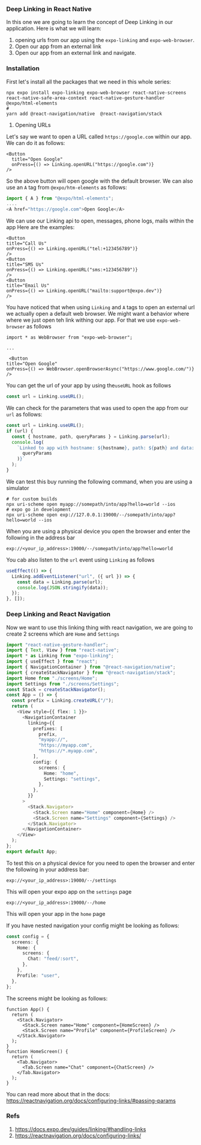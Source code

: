 ### Deep Linking in React Native

In this one we are going to learn the concept of Deep Linking in our application. Here is what we will learn:

1. opening urls from our app using the `expo-linking` and `expo-web-browser`.
2. Open our app from an external link
3. Open our app from an external link and navigate.

### Installation

First let's install all the packages that we need in this whole series:

```shell
npx expo install expo-linking expo-web-browser react-native-screens react-native-safe-area-context react-native-gesture-handler @expo/html-elements
#
yarn add @react-navigation/native  @react-navigation/stack
```

1. Opening URLs

Let's say we want to open a URL called `https://google.com` within our app. We can do it as follows:

```tsx
<Button
  title="Open Google"
  onPress={() => Linking.openURL("https://google.com")}
/>
```

So the above button will open google with the default browser. We can also use an `A` tag from `@expo/htm-elements` as follows:

```ts
import { A } from "@expo/html-elements";
....
<A href="https://google.com">Open Google</A>
```

We can use our Linking api to open, messages, phone logs, mails within the app Here are the examples:

```tsx
<Button
title="Call Us"
onPress={() => Linking.openURL("tel:+123456789")}
/>
<Button
title="SMS Us"
onPress={() => Linking.openURL("sms:+123456789")}
/>
<Button
title="Email Us"
onPress={() => Linking.openURL("mailto:support@expo.dev")}
/>
```

You have noticed that when using `Linking` and `A` tags to open an external url we actually open a default web browser. We might want a behavior where where we just open teh link withing our app. For that we use `expo-web-browser` as follows

```tsx
import * as WebBrowser from "expo-web-browser";

...

 <Button
title="Open Google"
onPress={() => WebBrowser.openBrowserAsync("https://www.google.com/")}
/>
```

You can get the url of your app by using the`useURL` hook as follows

```ts
const url = Linking.useURL();
```

We can check for the parameters that was used to open the app from our `url` as follows:

```ts
const url = Linking.useURL();
if (url) {
  const { hostname, path, queryParams } = Linking.parse(url);
  console.log(
    `Linked to app with hostname: ${hostname}, path: ${path} and data: ${JSON.stringify(
      queryParams
    )}`
  );
}
```

We can test this buy running the following command, when you are using a simulator

```shell
# for custom builds
npx uri-scheme open myapp://somepath/into/app?hello=world --ios
# expo go in development
npx uri-scheme open exp://127.0.0.1:19000/--/somepath/into/app?hello=world --ios
```

When you are using a physical device you open the browser and enter the following in the address bar

```shell
exp://<your_ip_address>:19000/--/somepath/into/app?hello=world
```

You cab also listen to the `url` event using `Linking` as follows

```ts
useEffect(() => {
  Linking.addEventListener("url", ({ url }) => {
    const data = Linking.parse(url);
    console.log(JSON.stringify(data));
  });
}, []);
```

### Deep Linking and React Navigation

Now we want to use this linking thing with react navigation, we are going to create 2 screens which are `Home` and `Settings`

```ts
import "react-native-gesture-handler";
import { Text, View } from "react-native";
import * as Linking from "expo-linking";
import { useEffect } from "react";
import { NavigationContainer } from "@react-navigation/native";
import { createStackNavigator } from "@react-navigation/stack";
import Home from "./screens/Home";
import Settings from "./screens/Settings";
const Stack = createStackNavigator();
const App = () => {
  const prefix = Linking.createURL("/");
  return (
    <View style={{ flex: 1 }}>
      <NavigationContainer
        linking={{
          prefixes: [
            prefix,
            "myapp://",
            "https://myapp.com",
            "https://*.myapp.com",
          ],
          config: {
            screens: {
              Home: "home",
              Settings: "settings",
            },
          },
        }}
      >
        <Stack.Navigator>
          <Stack.Screen name="Home" component={Home} />
          <Stack.Screen name="Settings" component={Settings} />
        </Stack.Navigator>
      </NavigationContainer>
    </View>
  );
};
export default App;
```

To test this on a physical device for you need to open the browser and enter the following in your address bar:

```shell
exp://<your_ip_address>:19000/--/settings
```

This will open your expo app on the `settings` page

```shell
exp://<your_ip_address>:19000/--/home
```

This will open your app in the `home` page

If you have nested navigation your config might be looking as follows:

```ts
const config = {
  screens: {
    Home: {
      screens: {
        Chat: "feed/:sort",
      },
    },
    Profile: "user",
  },
};
```

The screens might be looking as follows:

```shell
function App() {
  return (
    <Stack.Navigator>
      <Stack.Screen name="Home" component={HomeScreen} />
      <Stack.Screen name="Profile" component={ProfileScreen} />
    </Stack.Navigator>
  );
}
function HomeScreen() {
  return (
    <Tab.Navigator>
      <Tab.Screen name="Chat" component={ChatScreen} />
    </Tab.Navigator>
  );
}
```

You can read more about that in the docs: https://reactnavigation.org/docs/configuring-links/#passing-params

### Refs

1. https://docs.expo.dev/guides/linking/#handling-links
2. https://reactnavigation.org/docs/configuring-links/
